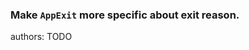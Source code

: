 ### Make `AppExit` more specific about exit reason.

<div class="release-feature-authors">authors: TODO</div>

